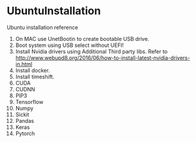 # UbuntuInstallation
Ubuntu installation reference

1. On MAC use UnetBootin to create bootable USB drive.
2. Boot system using USB select without UEFI!
3. Install Nvidia drivers using Additional Third party libs. Refer to http://www.webupd8.org/2016/06/how-to-install-latest-nvidia-drivers-in.html
4. Install docker.
5. Install timeshift.
6. CUDA
7. CUDNN
8. PIP3
9. Tensorflow
10. Numpy
11. Sickit
12. Pandas
13. Keras
14. Pytorch


